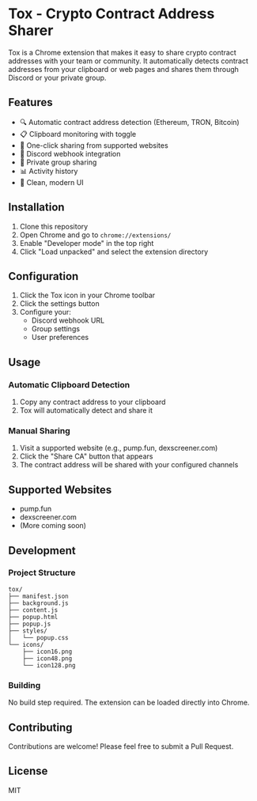 # Tox - Crypto Contract Address Sharer

Tox is a Chrome extension that makes it easy to share crypto contract addresses with your team or community. It automatically detects contract addresses from your clipboard or web pages and shares them through Discord or your private group.

## Features

- 🔍 Automatic contract address detection (Ethereum, TRON, Bitcoin)
- 📋 Clipboard monitoring with toggle
- 🎯 One-click sharing from supported websites
- 💬 Discord webhook integration
- 👥 Private group sharing
- 📊 Activity history
- 🎨 Clean, modern UI

## Installation

1. Clone this repository
2. Open Chrome and go to `chrome://extensions/`
3. Enable "Developer mode" in the top right
4. Click "Load unpacked" and select the extension directory

## Configuration

1. Click the Tox icon in your Chrome toolbar
2. Click the settings button
3. Configure your:
   - Discord webhook URL
   - Group settings
   - User preferences

## Usage

### Automatic Clipboard Detection
1. Copy any contract address to your clipboard
2. Tox will automatically detect and share it

### Manual Sharing
1. Visit a supported website (e.g., pump.fun, dexscreener.com)
2. Click the "Share CA" button that appears
3. The contract address will be shared with your configured channels

## Supported Websites
- pump.fun
- dexscreener.com
- (More coming soon)

## Development

### Project Structure
```
tox/
├── manifest.json
├── background.js
├── content.js
├── popup.html
├── popup.js
├── styles/
│   └── popup.css
└── icons/
    ├── icon16.png
    ├── icon48.png
    └── icon128.png
```

### Building
No build step required. The extension can be loaded directly into Chrome.

## Contributing
Contributions are welcome! Please feel free to submit a Pull Request.

## License
MIT 